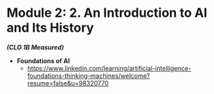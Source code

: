 # **Module 2: 2.	An Introduction to AI and Its History** 
***(CLO 1B Measured)***

* **Foundations of AI**
  * https://www.linkedin.com/learning/artificial-intelligence-foundations-thinking-machines/welcome?resume=false&u=98320770
 

